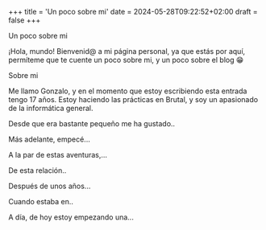 +++
title = 'Un poco sobre mi'
date = 2024-05-28T09:22:52+02:00
draft = false
+++

Un poco sobre mi

¡Hola, mundo! Bienvenid@ a mi página personal, ya que estás por aquí, permíteme que te cuente un poco sobre mi, y un poco sobre el blog 😁

Sobre mi

Me llamo Gonzalo, y en el momento que estoy escribiendo esta entrada tengo 17 años. Estoy haciendo las prácticas en Brutal, y soy un apasionado de la informática general.

Desde que era bastante pequeño me ha gustado..

Más adelante, empecé...

A la par de estas aventuras,...

De esta relación..

Después de unos años...

Cuando estaba en..

A día, de hoy estoy empezando una...